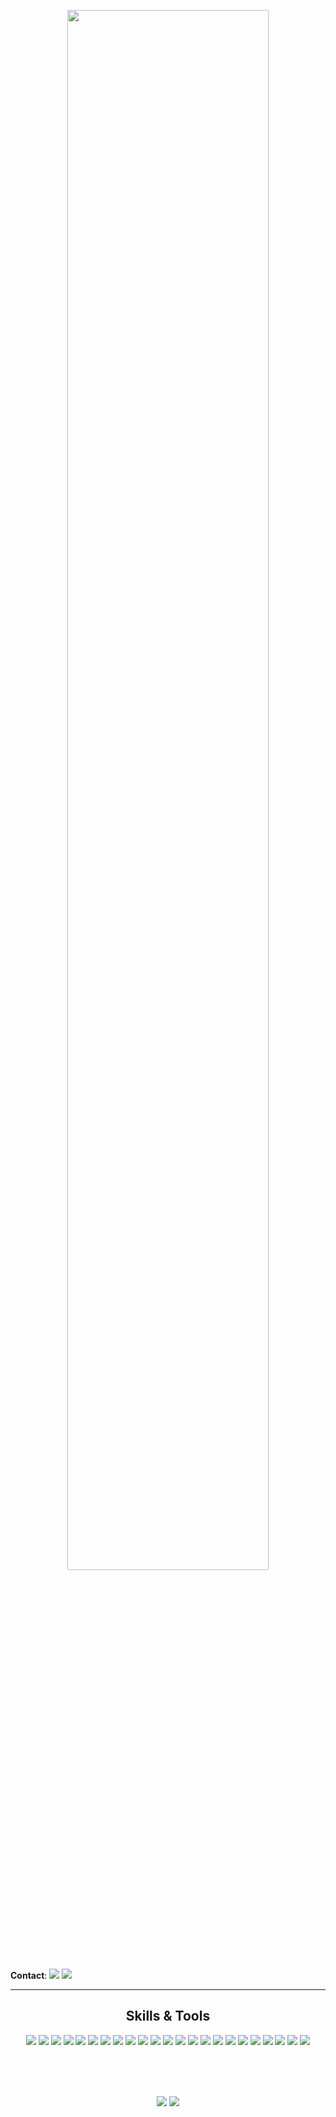 <p align="center">
  <img src="https://github.com/user-attachments/assets/4942ea65-228c-4251-af24-60031f1ae498" style="width: 80%; max-width: 600px;">
</p>

**Contact**: <a href="https://velog.io/@dongkwan00/posts"><img src="https://img.shields.io/badge/Velog-20C997?style=plastic&logo=Velog&logoColor=white&link=https://velog.io/@dongkwan00/posts"/></a>
<img src="https://img.shields.io/badge/dkkim_it@naver.com-03C75A?style=plastic&logo=Notion&logoColor=white">

***

<div align="center">
  <h2>Skills & Tools</h2>
  <img src="https://img.shields.io/badge/C-A8B9CC?style=plastic&logo=C&logoColor=white"/>
  <img src="https://img.shields.io/badge/Java-007396?style=plastic&logo=Java&logoColor=white">
  <img src="https://img.shields.io/badge/Python-3776AB?style=plastic&logo=Python&logoColor=white">
  <img src="https://img.shields.io/badge/HTML5-E34F26?style=plastic&logo=HTML5&logoColor=white">
  <img src="https://img.shields.io/badge/CSS3-1572B6?style=plastic&logo=CSS3&logoColor=white">
  <img src="https://img.shields.io/badge/JavaScript-F7DF1E?style=plastic&logo=JavaScript&logoColor=white">
  <img src="https://img.shields.io/badge/SpringBoot-6DB33F?style=plastic&logo=SpringBoot&logoColor=white">
  <img src="https://img.shields.io/badge/JUnit5-25A162?style=plastic&logo=JUnit5&logoColor=white">
  <img src="https://img.shields.io/badge/Flask-000000?style=plastic&logo=Flask&logoColor=white">
  <img src="https://img.shields.io/badge/React-61DAFB?style=plastic&logo=React&logoColor=white">
  <img src="https://img.shields.io/badge/Django-092E20?style=plastic&logo=Django&logoColor=white">
  <img src="https://img.shields.io/badge/MySQL-4479A1?style=plastic&logo=MySQL&logoColor=white">
  <img src="https://img.shields.io/badge/Firebase-DD2C00?style=plastic&logo=Firebase&logoColor=white">
  <img src="https://img.shields.io/badge/Android-3DDC84?style=plastic&logo=Android&logoColor=white">
  <img src="https://img.shields.io/badge/Android%20Studio-3DDC84?style=plastic&logo=Android%20Studio&logoColor=white">
  <img src="https://img.shields.io/badge/IntellijIDEA-000000?style=plastic&logo=intellijidea&logoColor=white">
  <img src="https://img.shields.io/badge/VScode-0085CA?style=plastic&logo=VScode&logoColor=white">
  <img src="https://img.shields.io/badge/Google%20Colab-F9AB00?style=plastic&logo=Google%20Colab&logoColor=white">
  <img src="https://img.shields.io/badge/Git-F05032?style=plastic&logo=Git&logoColor=white">
  <img src="https://img.shields.io/badge/GitLab-FC6D26?style=plastic&logo=GitLab&logoColor=white">
  <img src="https://img.shields.io/badge/Postman-FF6C37?style=plastic&logo=Postman&logoColor=white">
  <img src="https://img.shields.io/badge/Jira-0052CC?style=plastic&logo=Jira&logoColor=white">
  <img src="https://img.shields.io/badge/Slack-4A154B?style=plastic&logo=Slack&logoColor=white">
</div>

<br><br><br>

<div align="center">
  <span>
    <img src="https://github-readme-stats.vercel.app/api?username=DongkwanKim00&show_icons=true&theme=radical" style="display: inline-block;">
  </span>
  <span>
    <img src="https://github-readme-stats.vercel.app/api/top-langs/?username=DongkwanKim00&layout=compact" style="display: inline-block;">
  </span>
</div>

